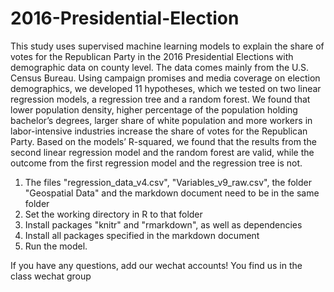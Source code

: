 # 2016-Presidential-Election
This study uses supervised machine learning models to explain the share of votes for the Republican Party 
in the 2016 Presidential Elections with demographic data on county level. The data comes mainly from the U.S. Census Bureau. 
Using campaign promises and media coverage on election demographics, we developed 11 hypotheses, which we tested on two linear 
regression models, a regression tree and a random forest. We found that lower population density, higher percentage of the
population holding bachelor’s degrees, larger share of white population and more workers in labor-intensive industries increase 
the share of votes for the Republican Party. Based on the models’ R-squared, we found that the results from the second linear 
regression model and the random forest are valid, while the outcome from the first regression model and the regression tree is not.

1. The files "regression_data_v4.csv", "Variables_v9_raw.csv", the folder "Geospatial Data" and the markdown document need to be in the same folder
3. Set the working directory in R to that folder
4. Install packages "knitr" and "rmarkdown", as well as dependencies
5. Install all packages specified in the markdown document
6. Run the model.  

If you have any questions, add our wechat accounts! You find us in the class wechat group
